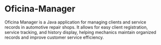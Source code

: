 # Oficina-Manager
Oficina Manager is a Java application for managing clients and service records in automotive repair shops. It allows for easy client registration, service tracking, and history display, helping mechanics maintain organized records and improve customer service efficiency.
